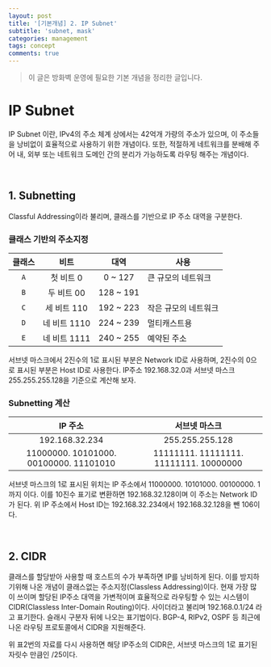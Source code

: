 ```yaml
---
layout: post
title: '[기본개념] 2. IP Subnet'
subtitle: 'subnet, mask'
categories: management
tags: concept
comments: true
---
```

> 이 글은 방화벽 운영에 필요한 기본 개념을 정리한 글입니다.

# IP Subnet

IP Subnet 이란, IPv4의 주소 체계 상에서는 42억개 가량의 주소가 있으며, 이 주소들을 낭비없이 효율적으로 사용하기 위한 개념이다. 또한, 적절하게 네트워크를 분배해 주어 내, 외부 또는 네트워크 도메인 간의 분리가 가능하도록 라우팅 해주는 개념이다.

<br>

## 1. Subnetting

Classful Addressing이라 불리며, 클래스를 기반으로 IP 주소 대역을 구분한다.

### 클래스 기반의 주소지정
  
| 클래스 | 비트 | 대역 | 사용 |
| :-----: | :-----: | :-----: | ----- |
|`A` | 첫 비트 0 | 0 ~ 127 | 큰 규모의 네트워크|
|`B` | 두 비트 00 | 128 ~ 191 | |
|`C` | 세 비트 110 | 192 ~ 223 | 작은 규모의 네트워크|
|`D` | 네 비트 1110 | 224 ~ 239 | 멀티캐스트용|
|`E` | 네 비트 1111 | 240 ~ 255 | 예약된 주소|
  
서브넷 마스크에서 2진수의 1로 표시된 부분은 Network ID로 사용하며, 2진수의 0으로 표시된 부분은 Host ID로 사용한다. IP주소 192.168.32.0과 서브넷 마스크 255.255.255.128을 기준으로 계산해 보자.

### Subnetting 계산
  
|IP 주소 | 서브넷 마스크|
|:---:|:---:|
|192.168.32.234 | 255.255.255.128|
|11000000. 10101000. 00100000. 11101010 | 11111111. 11111111. 11111111. 10000000|
  
서브넷 마스크의 1로 표시된 위치는 IP 주소에서 11000000. 10101000. 00100000. 1 까지 이다. 이를 10진수 표기로 변환하면 192.168.32.128이며 이 주소는 Network ID가 된다. 위 IP 주소에서 Host ID는 192.168.32.234에서 192.168.32.128을 뺀 106이다.

<br>

## 2. CIDR

클래스를 할당받아 사용할 때 호스트의 수가 부족하면 IP를 낭비하게 된다. 이를 방지하기위해 나온 개념이 클래스없는 주소지정(Classless Addressing)이다. 현재 가장 많이 쓰이며 할당된 IP주소 대역을 가변적이며 효율적으로 라우팅할 수 있는 시스템이 CIDR(Classless Inter-Domain Routing)이다. 사이더라고 불리며 192.168.0.1/24 라고 표기한다. 슬래시 구분자 뒤에 나오는 표기법이다. BGP-4, RIPv2, OSPF 등 최근에 나온 라우팅 프로토콜에서 CIDR을 지원해준다.

위 표2번의 자료를 다시 사용하면 해당 IP주소의 CIDR은, 서브넷 마스크의 1로 표기된 자릿수 만큼인 /25이다.
